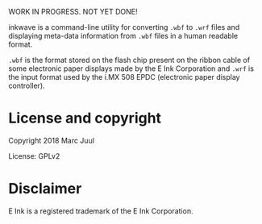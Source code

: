 
WORK IN PROGRESS. NOT YET DONE!

inkwave is a command-line utility for converting `.wbf` to `.wrf` files and displaying meta-data information from `.wbf` files in a human readable format.

`.wbf` is the format stored on the flash chip present on the ribbon cable of some electronic paper displays made by the E Ink Corporation and `.wrf` is the input format used by the i.MX 508 EPDC (electronic paper display controller).

# License and copyright

Copyright 2018 Marc Juul

License: GPLv2

# Disclaimer

E Ink is a registered trademark of the E Ink Corporation.